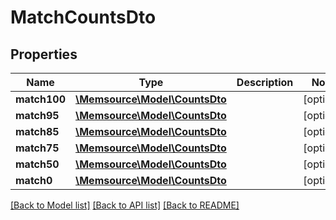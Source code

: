 # MatchCountsDto

## Properties
Name | Type | Description | Notes
------------ | ------------- | ------------- | -------------
**match100** | [**\Memsource\Model\CountsDto**](CountsDto.md) |  | [optional] 
**match95** | [**\Memsource\Model\CountsDto**](CountsDto.md) |  | [optional] 
**match85** | [**\Memsource\Model\CountsDto**](CountsDto.md) |  | [optional] 
**match75** | [**\Memsource\Model\CountsDto**](CountsDto.md) |  | [optional] 
**match50** | [**\Memsource\Model\CountsDto**](CountsDto.md) |  | [optional] 
**match0** | [**\Memsource\Model\CountsDto**](CountsDto.md) |  | [optional] 

[[Back to Model list]](../README.md#documentation-for-models) [[Back to API list]](../README.md#documentation-for-api-endpoints) [[Back to README]](../README.md)


